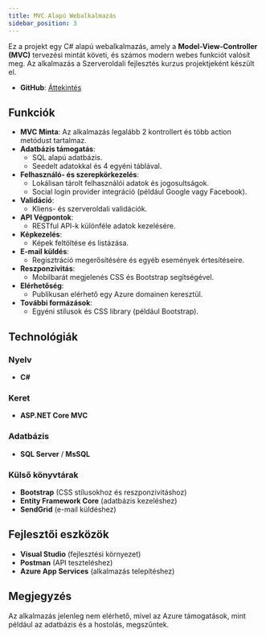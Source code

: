 ```yaml
---
title: MVC Alapú Webalkalmazás
sidebar_position: 3
---
```


Ez a projekt egy C# alapú webalkalmazás, amely a **Model-View-Controller (MVC)** tervezési mintát követi, és számos modern webes funkciót valósít meg. 
Az alkalmazás a Szerveroldali fejlesztés kurzus projektjeként készült el.

- **GitHub**: [Áttekintés](https://github.com/Barni6/SOF_MVC_app)

## Funkciók

- **MVC Minta**: Az alkalmazás legalább 2 kontrollert és több action metódust tartalmaz.
- **Adatbázis támogatás**:
  - SQL  alapú adatbázis.
  - Seedelt adatokkal és 4 egyéni táblával.
- **Felhasználó- és szerepkörkezelés**:
  - Lokálisan tárolt felhasználói adatok és jogosultságok.
  - Social login provider integráció (például Google vagy Facebook).
- **Validáció**:
  - Kliens- és szerveroldali validációk.
- **API Végpontok**:
  - RESTful API-k különféle adatok kezelésére.
- **Képkezelés**:
  - Képek feltöltése és listázása.
- **E-mail küldés**:
  - Regisztráció megerősítésére és egyéb események értesítéseire.
- **Reszponzivitás**:
  - Mobilbarát megjelenés CSS és Bootstrap segítségével.
- **Elérhetőség**:
  - Publikusan elérhető egy Azure domainen keresztül.
- **További formázások**:
  - Egyéni stílusok és CSS library (például Bootstrap).
 
## Technológiák

 ### Nyelv
 - **C#**

### Keret
- **ASP.NET Core MVC**

### Adatbázis
- **SQL Server** / **MsSQL**

### Külső könyvtárak
- **Bootstrap** (CSS stílusokhoz és reszponzivitáshoz)
- **Entity Framework Core** (adatbázis kezeléshez)
- **SendGrid** (e-mail küldéshez)


## Fejlesztői eszközök
- **Visual Studio** (fejlesztési környezet)
- **Postman** (API teszteléshez)
- **Azure App Services** (alkalmazás telepítéshez)

## Megjegyzés

Az alkalmazás jelenleg nem elérhető, mivel az Azure támogatások, mint például az adatbázis és a hostolás, megszűntek.
